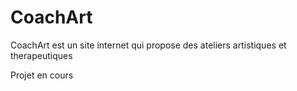 # CoachArt

CoachArt est un site internet qui propose des ateliers artistiques et therapeutiques

Projet en cours
